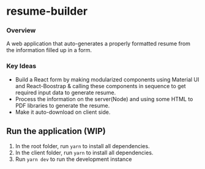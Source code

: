 # resume-builder

### Overview

A web application that auto-generates a properly formatted resume from the information filled up in a form.

### Key Ideas

- Build a React form by making modularized components using Material UI and React-Boostrap & calling these components in sequence to get required input data to generate resume.
- Process the information on the server(Node) and using some HTML to PDF libraries to generate the resume.
- Make it auto-download on client side.

## Run the application (WIP)

1. In the root folder, run `yarn` to install all dependencies. 
2. In the client folder, run `yarn` to install all dependencies. 
3. Run `yarn dev` to run the development instance
